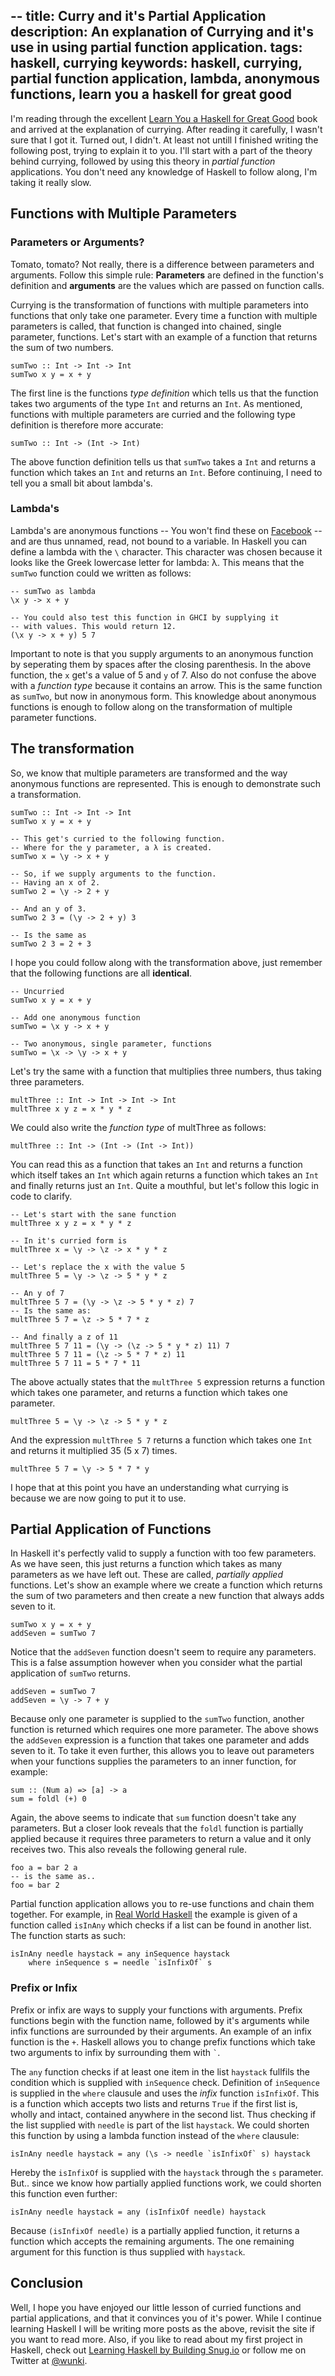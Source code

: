 --
title: Curry and it's Partial Application
description: An explanation of Currying and it's use in using partial function application.
tags: haskell, currying
keywords: haskell, currying, partial function application, lambda, anonymous functions, learn you a haskell for great good
--

I'm reading through the excellent [Learn You a Haskell for Great Good] book and arrived at the explanation of currying. After reading it carefully, I wasn't sure that I got it. Turned out, I didn't. At least not untill I finished writing the following post, trying to explain it to you. I'll start with a part of the theory behind currying, followed by using this theory in _partial function_ applications. You don't need any knowledge of Haskell to follow along, I'm taking it really slow.

[Learn You a Haskell for Great Good]: http://www.amazon.com/dp/1593272839/?tag=wunki-20

## Functions with Multiple Parameters
<section class="information">

### Parameters or Arguments?

Tomato, tomato? Not really, there is a difference between parameters and arguments. Follow this simple rule: **Parameters** are defined in the function's definition and **arguments** are the values which are passed on function calls. </section>
Currying is the transformation of functions with multiple parameters into functions that only take one parameter. Every time a function with multiple parameters is called, that function is changed into chained, single parameter, functions. Let's start with an example of a function that returns the sum of two numbers.

~~~ {.haskell}
sumTwo :: Int -> Int -> Int
sumTwo x y = x + y
~~~

The first line is the functions _type definition_ which tells us that the function takes two arguments of the type ``Int`` and returns an ``Int``. As mentioned, functions with multiple parameters are curried and the following type definition is therefore more accurate:

~~~ {.haskell}
sumTwo :: Int -> (Int -> Int)
~~~

The above function definition tells us that ``sumTwo`` takes a ``Int`` and returns a function which takes an ``Int`` and returns an ``Int``. Before continuing, I need to tell you a small bit about lambda's.

### Lambda's

Lambda's are anonymous functions -- You won't find these on [Facebook] -- and are thus unnamed, read, not bound to a variable. In Haskell you can define a lambda with the ``\`` character. This character was chosen because it looks like the Greek lowercase letter for lambda: λ. This means that the ``sumTwo`` function could we written as follows:

~~~ {.haskell}
-- sumTwo as lambda
\x y -> x + y

-- You could also test this function in GHCI by supplying it
-- with values. This would return 12.
(\x y -> x + y) 5 7
~~~

[Facebook]: http://adrianshort.co.uk/2011/09/25/its-the-end-of-the-web-as-we-know-it/

Important to note is that you supply arguments to an anonymous function by seperating them by spaces after the closing parenthesis. In the above function, the ``x`` get's a value of 5 and ``y`` of 7. Also do not confuse the above with a _function type_ because it contains an arrow. This is the same function as ``sumTwo``, but now in anonymous form. This knowledge about anonymous functions is enough to follow along on the transformation of multiple parameter functions.

## The transformation

So, we know that multiple parameters are transformed and the way anonymous functions are represented. This is enough to demonstrate such a transformation.

~~~ {.haskell}
sumTwo :: Int -> Int -> Int
sumTwo x y = x + y

-- This get's curried to the following function.
-- Where for the y parameter, a λ is created.
sumTwo x = \y -> x + y

-- So, if we supply arguments to the function.
-- Having an x of 2.
sumTwo 2 = \y -> 2 + y

-- And an y of 3.
sumTwo 2 3 = (\y -> 2 + y) 3

-- Is the same as
sumTwo 2 3 = 2 + 3
~~~

I hope you could follow along with the transformation above, just remember that the following functions are all **identical**.

~~~ {.haskell}
-- Uncurried
sumTwo x y = x + y

-- Add one anonymous function
sumTwo = \x y -> x + y

-- Two anonymous, single parameter, functions
sumTwo = \x -> \y -> x + y
~~~

Let's try the same with a function that multiplies three numbers, thus taking three parameters.

~~~ {.haskell}
multThree :: Int -> Int -> Int -> Int
multThree x y z = x * y * z
~~~

We could also write the _function type_ of multThree as follows:

~~~ {.haskell}
multThree :: Int -> (Int -> (Int -> Int))
~~~

You can read this as a function that takes an ``Int`` and returns a function which itself takes an ``Int`` which again returns a function which takes an ``Int`` and finally returns just an ``Int``. Quite a mouthful, but let's follow this logic in code to clarify.

~~~ {.haskell}
-- Let's start with the sane function
multThree x y z = x * y * z

-- In it's curried form is
multThree x = \y -> \z -> x * y * z

-- Let's replace the x with the value 5
multThree 5 = \y -> \z -> 5 * y * z

-- An y of 7
multThree 5 7 = (\y -> \z -> 5 * y * z) 7
-- Is the same as:
multThree 5 7 = \z -> 5 * 7 * z

-- And finally a z of 11
multThree 5 7 11 = (\y -> (\z -> 5 * y * z) 11) 7
multThree 5 7 11 = (\z -> 5 * 7 * z) 11
multThree 5 7 11 = 5 * 7 * 11
~~~

The above actually states that the ``multThree 5`` expression returns a function which takes one parameter, and returns a function which takes one parameter.

~~~ {.haskell}
multThree 5 = \y -> \z -> 5 * y * z
~~~

And the expression ``multThree 5 7`` returns a function which takes one ``Int`` and returns it multiplied 35 (5 x 7) times.

~~~ {.haskell}
multThree 5 7 = \y -> 5 * 7 * y
~~~

I hope that at this point you have an understanding what currying is because we are now going to put it to use.

## Partial Application of Functions

In Haskell it's perfectly valid to supply a function with too few parameters. As we have seen, this just returns a function which takes as many parameters as we have left out. These are called, _partially applied_ functions. Let's show an example where we create a function which returns the sum of two parameters and then create a new function that always adds seven to it.

~~~ {.haskell}
sumTwo x y = x + y
addSeven = sumTwo 7
~~~

Notice that the ``addSeven`` function doesn't seem to require any parameters. This is a false assumption however when you consider what the partial application of ``sumTwo`` returns.

~~~ {.haskell}
addSeven = sumTwo 7
addSeven = \y -> 7 + y
~~~

Because only one parameter is supplied to the ``sumTwo`` function, another function is returned which requires one more parameter. The above shows the ``addSeven`` expression is a function that takes one parameter and adds seven to it. To take it even further, this allows you to leave out parameters when your functions supplies the parameters to an inner function, for example:

~~~ {.haskell}
sum :: (Num a) => [a] -> a
sum = foldl (+) 0
~~~

Again, the above seems to indicate that ``sum`` function doesn't take any parameters. But a closer look reveals that the ``foldl`` function is partially applied because it requires three parameters to return a value and it only receives two. This also reveals the following general rule.

~~~ {.haskell}
foo a = bar 2 a
-- is the same as..
foo = bar 2
~~~

Partial function application allows you to re-use functions and chain them together. For example, in [Real World Haskell] the example is given of a function called ``isInAny`` which checks if a list can be found in another list. The function starts as such:

[Real World Haskell]: http://www.amazon.com/dp/0596514980/?tag=wunki-20

~~~ {.haskell}
isInAny needle haystack = any inSequence haystack
    where inSequence s = needle `isInfixOf` s
~~~

[Real World Haskell]: http://www.amazon.com/dp/0596514980/?tag=wunki-20

<section class="information">

### Prefix or Infix

Prefix or infix are ways to supply your functions with arguments. Prefix functions begin with the function name, followed by it's arguments while infix functions are surrounded by their arguments. An example of an infix function is the ``+``. Haskell allows you to change prefix functions which take two arguments to infix by surrounding them with `` ` ``. </section>
The ``any`` function checks if at least one item in the list ``haystack`` fullfils the condition which is supplied with ``inSequence`` check. Definition of ``inSequence`` is supplied in the ``where`` clausule and uses the _infix_ function ``isInfixOf``. This is a function which accepts two lists and returns ``True`` if the first list is, wholly and intact, contained anywhere in the second list. Thus checking if the list supplied with ``needle`` is part of the list ``haystack``. We could shorten this function by using a lambda function instead of the ``where`` clausule:

~~~ {.haskell}
isInAny needle haystack = any (\s -> needle `isInfixOf` s) haystack
~~~

Hereby the ``isInfixOf`` is supplied with the ``haystack`` through the ``s`` parameter. But.. since we know how partially applied functions work, we could shorten this function even further:

~~~ {.haskell}
isInAny needle haystack = any (isInfixOf needle) haystack
~~~

Because ``(isInfixOf needle)`` is a partially applied function, it returns a function which accepts the remaining arguments. The one remaining argument for this function is thus supplied with ``haystack``.

## Conclusion

Well, I hope you have enjoyed our little lesson of curried functions and partial applications, and that it convinces you of it's power. While I continue learning Haskell I will be writing more posts as the above, revisit the site if you want to read more. Also, if you like to read about my first project in Haskell, check out [Learning Haskell by Building Snug.io] or follow me on Twitter at [@wunki].

[Learning Haskell by Building Snug.io]: /posts/2011-09-23-learning-haskell-by-building-snugio.html
[@wunki]: http://twitter.com/#!/wunki



